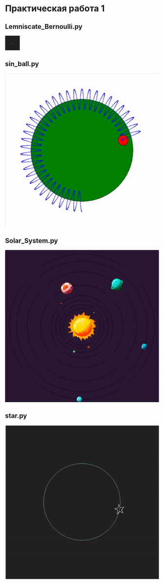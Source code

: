 # Практическая работа 1

## Lemniscate_Bernoulli.py
<img src="views/Lemniscate_Bernoulli.gif" width="48">

## sin_ball.py
![Lemniscate_Bernoulli.py](views/sin_ball.gif)

## Solar_System.py
![Lemniscate_Bernoulli.py](views/Solar_System.gif)

## star.py
![Lemniscate_Bernoulli.py](views/star.gif)
